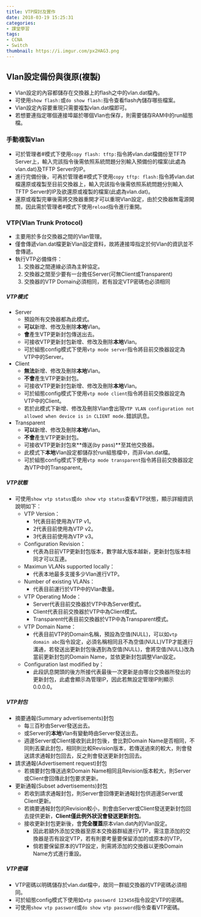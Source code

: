 ```yaml
---
title: VTP探討及實作
date: 2018-03-19 15:25:31
categories:
- 課堂學習
tags:
- CCNA
- Switch
thumbnail: https://i.imgur.com/px2HAG3.png
---
```


## Vlan設定備份與復原(複製)
* Vlan設定的內容都儲存在交換器上的flash之中的vlan.dat檔內。
* 可使用`show flash:`或`do show flash:`指令查看flash內儲存哪些檔案。
* Vlan設定內容要重現只需要複製vlan.dat檔即可。
* 若想要連指定哪個連接埠屬於哪個Vlan也保存，則需要儲存RAM中的run組態檔。

### 手動複製Vlan
* 可於管理者#模式下使用`copy flash: tftp:`指令將vlan.dat檔備份至TFTP Server上，輸入完該指令後需依照系統問題分別輸入預備份的檔案(此處為vlan.dat)及TFTP Server的IP。
* 進行完備份後，可再於管理者#模式下使用`copy tftp: flash:`指令將vlan.dat檔還原或複製至目前交換器上，輸入完該指令後需依照系統問題分別輸入TFTP Server的IP及欲還原或複製的檔案(此處為vlan.dat)。
* 還原或複製完畢後需將交換器重開才可以重現Vlan設定，由於交換器無電源開關，因此需於管理者#模式下使用`reload`指令進行重開。

### VTP(Vlan Trunk Protocol)
* 主要用於多台交換器之間的Vlan管理。
* 僅會傳遞vlan.dat檔更新Vlan設定資料，故將連接埠指定於何Vlan的資訊並不會傳遞。
* 執行VTP必備條件：
    1. 交換器之間連線必須為主幹協定。
    2. 交換器之間至少要有一台擔任Server(可無Client或Transparent)
    3. 交換器的VTP Domain必須相同，若有設定VTP密碼也必須相同

##### VTP模式
* Server
    * 預設所有交換器都為此模式。
    * **可以**新增、修改及刪除**本地**Vlan。
    * **會**產生VTP更新封包傳送出去。
    * 可接收VTP更新封包新增、修改及刪除**本地**Vlan。
    * 可於組態config模式下使用`vtp mode server`指令將目前交換器設定為VTP中的Server。
* Client
    * **無法**新增、修改及刪除**本地**Vlan。
    * **不會**產生VTP更新封包。
    * 可接收VTP更新封包新增、修改及刪除**本地**Vlan。
    * 可於組態config模式下使用`vtp mode client`指令將目前交換器設定為VTP中的Client。
    * 若於此模式下新增、修改及刪除Vlan會出現`VTP VLAN configuration not allowed when device is in CLIENT mode.`錯誤訊息。
* Transparent
    * **可以**新增、修改及刪除**本地**Vlan。
    * **不會**產生VTP更新封包。
    * 可接收VTP更新封包來**傳送(by pass)**至其他交換器。
    * 此模式下**本地**Vlan設定都儲存於run組態檔中，而非vlan.dat檔。
    * 可於組態config模式下使用`vtp mode transparent`指令將目前交換器設定為VTP中的Transparent。

##### VTP狀態
* 可使用`show vtp status`或`do show vtp status`查看VTP狀態，顯示詳細資訊說明如下：
    * VTP Version：
        * 1代表目前使用為VTP v1。
        * 2代表目前使用為VTP v2。
        * 3代表目前使用為VTP v3。
    * Configuration Revision：
        * 代表為目前VTP更新封包版本，數字越大版本越新，更新封包版本相同才可以互連。
    * Maximun VLANs supported locally：
        * 代表本地最多支援多少Vlan進行VTP。
    * Number of existing VLANs：
        * 代表目前運行於VTP中的Vlan數量。
    * VTP Operating Mode：
        * Server代表目前交換器於VTP中為Server模式。
        * Client代表目前交換器於VTP中為Client模式。
        * Transparent代表目前交換器於VTP中為Transparent模式。
    * VTP Domain Name：
        * 代表目前VTP的Domain名稱，預設為空值(NULL)，可以如`vtp domain abc`指令設定，必須名稱相同且不為空值(NULL)VTP才能進行溝通，若發送出更新封包後遇到為空值(NULL)，會將空值(NULL)改為當前更新封包的Domain Name，並依更新封包調整Vlan設定。
    * Configuration last modified by：
        * 此段訊息開頭的後方所接代表最後一次更新是由哪台交換器所發出的更新封包，此處會顯示為管理IP，因此若無設定管理IP則顯示0.0.0.0。

##### VTP封包
* 摘要通報(Summary advertisements)封包
    * 每三百秒由Server發送出去。
    * 或Server的**本地**Vlan有變動時由Server發送出去。
    * 週邊Server或Client接收到此封包後，會比對Domain Name是否相同，不同則丟棄此封包，相同則比較Revision版本，若傳送過來的較大，則會發送請求通報封包回去，反之則會發送更新封包回去。
* 請求通報(Advertisement request)封包
    * 若摘要封包傳送過來Domain Name相同且Revision版本較大，則Server或Client會回傳此封包要求更新。
* 更新通報(Subset advertisements)封包
    * 若收到請求通報封包，則Server會回傳更新通報封包供週邊Server或Client更新。
    * 若摘要通報封包的Revision較小，則會由Server或Client發送更新封包回去提供更新，**Client僅此例外狀況會發送更新封包**。
    * 接收更新封包更新後，會**完全覆蓋**原本vlan.dat內的Vlan設定。
        * 因此若額外添加交換器至原本交換器群組進行VTP，需注意添加的交換器是否有設定VTP，若有則要考量要保留添加的或原本的VTP。
        * 倘若要保留原本的VTP設定，則需將添加的交換器以更換Domain Name方式進行重設。

##### VTP密碼
* VTP密碼以明碼儲存於vlan.dat檔中，故同一群組交換器的VTP密碼必須相同。
* 可於組態config模式下使用如`vtp password 123456`指令設定VTP的密碼。
* 可使用`show vtp password`或`do show vtp password`指令查看VTP密碼。
